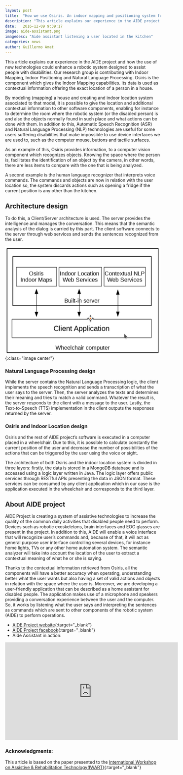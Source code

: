 ```yaml
---
layout: post
title:  "How we use Osiris. An indoor mapping and positioning system for assistive technologies"
description: "This article explains our experience in the AIDE project and how the use of new technologies could enhance a robotic system designed to assist people with disabilities."
date:   2016-12-09 9:39:17
image: aide-assistant.png
imagedesc: "Aide assistant listening a user located in the kitchen"
categories: news
author: Guillermo Amat
---
```


This article explains our experience in the AIDE project and how the use of new technologies could enhance a robotic system designed to assist people with disabilities. Our research group is contributing with Indoor Mapping, Indoor Positioning and Natural Language Processing. Osiris is the component which gives the Indoor Mapping capabilities. Its data  is used as contextual information offering the exact location of a person in a house. 

By modeling (mapping) a house and creating and indoor location system associated to that model, it is possible to give the location and additional contextual information to other software components, enabling for instance to determine the room where the robotic system (or the disabled person) is and also the objects normally found in such place and what actions can be done with them. In addition to this, Automatic Speech Recognition (ASR) and Natural Language Processing (NLP) technologies are useful for some users suffering disabilities that make impossible to use device interfaces we are used to, such as the computer mouse, buttons and tactile surfaces.  

As an example of this, Osiris provides information, to a computer vision component which recognizes objects. Knowing the space where the person is, facilitates the identification of an object by the camera, in other words, there are less items to compare with the one that is being analyzed.

A second example is the human language recognizer that interprets voice commands. The commands and objects are now in relation with the user location so, the system discards actions such as opening a fridge if the current position is any other than the kitchen.

## Architecture design
To do this, a Client/Server architecture is used. The server provides the intelligence and manages the conversation. This means that the semantic analysis of the dialog is carried by this part. The client software connects to the server through web services and sends the sentences recognized from the user.

![Fig 1. Basic architecture](/images/aide-basic-arch.png "Fig 1. Basic architecture"){:class="image center"}


### Natural Language Processing design
While the server contains the Natural Language Processing logic, the client implements the speech recognition and sends a transcription of what the user says to the server. Then, the server analyzes the texts and determines their meaning and tries to match a valid command. Whatever the result is, the server responds to the client with a message to the user. Lastly, the Text-to-Speech (TTS) implementation in the client outputs the responses returned by the server.

### Osiris and Indoor Location design
Osiris and the rest of AIDE project’s software is executed in a computer placed in a wheelchair. Due to this, it is possible to calculate constantly the current position of the user and decrease the number of possibilities of the actions that can be triggered by the user using the voice or sight.

The architecture of both Osiris and the indoor location system is divided in three layers: firstly, the data is stored in a MongoDB database and is accessed using a logic layer written in Java. The logic layer offers public services through RESTful APIs presenting the data in JSON format. These services can be consumed by any client application which in our case is the application executed in the wheelchair and corresponds to the third layer.

## About AIDE project
AIDE Project is creating a system of assistive technologies to increase the quality of the common daily activities that disabled people need to perform. Devices such as robotic exoskeletons, brain interfaces and EOG glasses are present in the project. In addition to this, AIDE will enable a voice interface that will recognize user’s commands and, because of that, it will act as general purpose user interface controlling several devices, for instance home lights, TVs or any other home automation system. The semantic analyzer will take into account the location of the user to extract a contextual meaning of what he or she is saying. 

Thanks to the contextual information retrieved from Osiris, all the components will have a better accuracy when operating, understanding better what the user wants but also having a set of valid actions and objects in relation with the space where the user is. Moreover, we are developing a user-friendly application that can be described as a home assistant for disabled people. The application makes use of a microphone and speakers providing a conversation experience between the user and the computer. So, it works by listening what the user says and interpreting the sentences as commands which are sent to other components of the robotic system (AIDE) to perform operations. 

- [AIDE Project website][aide-website]{:target="_blank"}  
- [AIDE Project facebook][aide-facebook]{:target="_blank"}  
- Aide Assistant in action:

<iframe width="560" height="315" src="https://www.youtube.com/embed/pUPo5jtIcr0" frameborder="0" allowfullscreen></iframe>

### Acknowledgments:  
This article is based on the paper presented to the [International Workshop on Assistive & Rehabilitation Technology(IWART)][iwart]{:target="_blank"}  

[aide-website]: http://aideproject.eu
[aide-facebook]: https://www.facebook.com/AIDE-Project-912826958798372
[iwart]: http://iwart2016.umh.es/
